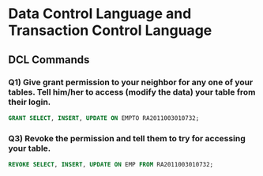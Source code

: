 # Data Control Language and Transaction Control Language

## DCL Commands

### Q1) Give grant permission to your neighbor for any one of your tables. Tell him/her to access (modify the data) your table from their login.

``` sql
GRANT SELECT, INSERT, UPDATE ON EMPTO RA2011003010732;
```


### Q3) Revoke the permission and tell them to try for accessing your table.

``` sql
REVOKE SELECT, INSERT, UPDATE ON EMP FROM RA2011003010732;
```